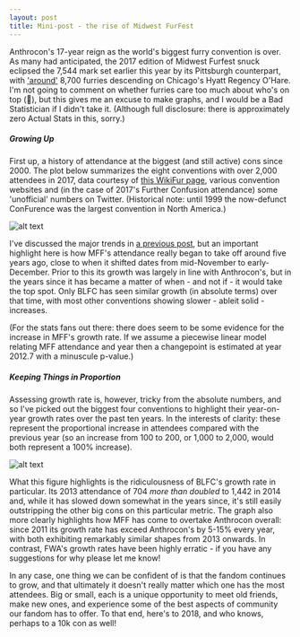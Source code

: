 ```yaml
---
layout: post
title: Mini-post - the rise of Midwest FurFest
---
```


Anthrocon's 17-year reign as the world's biggest furry convention is over. As many had anticipated, the 2017 edition of Midwest Furfest snuck eclipsed the 7,544 mark set earlier this year by its Pittsburgh counterpart, with ['around'](https://twitter.com/midwestfurfest/status/937460887564308481) 8,700 furries descending on Chicago's Hyatt Regency O'Hare. I'm not going to comment on whether furries care too much about who's on top (:eyes:), but this gives me an excuse to make graphs, and I would be a Bad Statistician if I didn't take it. (Although full disclosure: there is approximately zero Actual Stats in this, sorry.)

##### Growing Up

First up, a history of attendance at the biggest (and still active) cons since 2000. The plot below summarizes the eight conventions with over 2,000 attendees in 2017, data courtesy of [this WikiFur page](http://en.wikifur.com/wiki/Timeline_of_conventions_by_attendance), various convention websites and (in the case of 2017's Further Confusion attendance) some 'unofficial' numbers on Twitter. (Historical note: until 1999 the now-defunct ConFurence was the largest convention in North America.)

![alt text][figure1]

[figure1]: http://gdurl.com/sFIL "Rawr attendance"

I've discussed the major trends in [a previous post](https://tealeafraccoon.github.io/US-Conventions-Market-Share/), but an important highlight here is how MFF's attendance really began to take off around five years ago, close to when it shifted dates from mid-November to early-December. Prior to this its growth was largely in line with Anthrocon's, but in the years since it has became a matter of when - and not if - it would take the top spot. Only BLFC has seen similar growth (in absolute terms) over that time, with most other conventions showing slower - ableit solid - increases.

(For the stats fans out there: there does seem to be some evidence for the increase in MFF's growth rate. If we assume a piecewise linear model relating MFF attendance and year then a changepoint is estimated at year 2012.7 with a minuscule p-value.)

##### Keeping Things in Proportion

Assessing growth rate is, however, tricky from the absolute numbers, and so I've picked out the biggest four conventions to highlight their year-on-year growth rates over the past ten years. In the interests of clarity: these represent the proportional increase in attendees compared with the previous year (so an increase from 100 to 200, or 1,000 to 2,000, would both represent a 100% increase).

![alt text][figure2]

[figure2]: http://gdurl.com/ST3o "Grow grow grow your boat"

What this figure highlights is the ridiculousness of BLFC's growth rate in particular. Its 2013 attendance of 704 *more than doubled* to 1,442 in 2014 and, while it has slowed down somewhat in the years since, it's still easily outstripping the other big cons on this particular metric. The graph also more clearly highlights how MFF has come to overtake Anthrocon overall: since 2011 its growth rate has exceed Anthrocon's by 5-15% every year, with both exhibiting remarkably similar shapes from 2013 onwards. In contrast, FWA's growth rates have been highly erratic - if you have any suggestions for why please let me know!

In any case, one thing we can be confident of is that the fandom continues to grow, and that ultimately it doesn't really matter which one has the most attendees. Big or small, each is a unique opportunity to meet old friends, make new ones, and experience some of the best aspects of community our fandom has to offer. To that end, here's to 2018, and who knows, perhaps to a 10k con as well!
